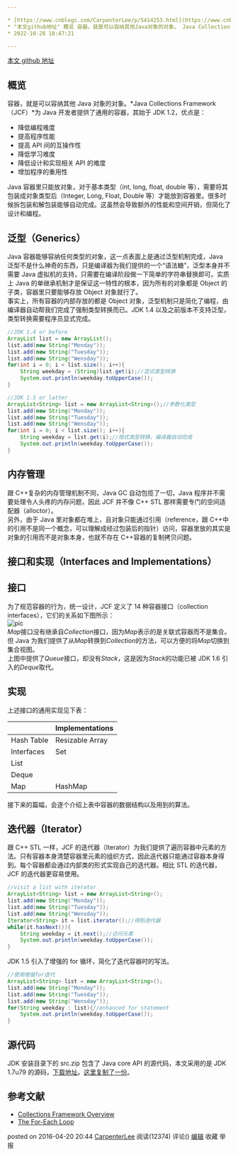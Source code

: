 ```yaml
---

* [https://www.cnblogs.com/CarpenterLee/p/5414253.html](https://www.cnblogs.com/CarpenterLee/p/5414253.html)
* "本文github地址" 概览 容器，就是可以容纳其他Java对象的对象。 Java Collections Framework（JCF） 为Java开发者提供了通用的容器，其始于
* 2022-10-28 18:47:21

---
```


[本文 github 地址](https://github.com/CarpenterLee/JCFInternals/blob/master/markdown/1-Overview.md)

## 概览

容器，就是可以容纳其他 Java 对象的对象。\*Java Collections Framework（JCF）\*为 Java 开发者提供了通用的容器，其始于 JDK 1.2，优点是：

-   降低编程难度
-   提高程序性能
-   提高 API 间的互操作性
-   降低学习难度
-   降低设计和实现相关 API 的难度
-   增加程序的重用性

Java 容器里只能放对象，对于基本类型（int, long, float, double 等），需要将其包装成对象类型后（Integer, Long, Float, Double 等）才能放到容器里。很多时候拆包装和解包装能够自动完成。这虽然会导致额外的性能和空间开销，但简化了设计和编程。

## 泛型（Generics）

Java 容器能够容纳任何类型的对象，这一点表面上是通过泛型机制完成，Java 泛型不是什么神奇的东西，只是编译器为我们提供的一个“语法糖”，泛型本身并不需要 Java 虚拟机的支持，只需要在编译阶段做一下简单的字符串替换即可。实质上 Java 的单继承机制才是保证这一特性的根本，因为所有的对象都是 Object 的子类，容器里只要能够存放 Object 对象就行了。\
事实上，所有容器的内部存放的都是 Object 对象，泛型机制只是简化了编程，由编译器自动帮我们完成了强制类型转换而已。JDK 1.4 以及之前版本不支持泛型，类型转换需要程序员显式完成。

```java
//JDK 1.4 or before
ArrayList list = new ArrayList();
list.add(new String("Monday"));
list.add(new String("Tuesday"));
list.add(new String("Wensday"));
for(int i = 0; i < list.size(); i++){
    String weekday = (String)list.get(i);//显式类型转换
    System.out.println(weekday.toUpperCase());
}
```

```java
//JDK 1.5 or latter
ArrayList<String> list = new ArrayList<String>();//参数化类型
list.add(new String("Monday"));
list.add(new String("Tuesday"));
list.add(new String("Wensday"));
for(int i = 0; i < list.size(); i++){
    String weekday = list.get(i);//隐式类型转换，编译器自动完成
    System.out.println(weekday.toUpperCase());
}
```

## 内存管理

跟 C++复杂的内存管理机制不同，Java GC 自动包揽了一切，Java 程序并不需要处理令人头疼的内存问题，因此 JCF 并不像 C++ STL 那样需要专门的空间适配器（alloctor）。\
另外，由于 Java 里对象都在堆上，且对象只能通过引用（reference，跟 C++中的引用不是同一个概念，可以理解成经过包装后的指针）访问，容器里放的其实是对象的引用而不是对象本身，也就不存在 C++容器的复制拷贝问题。

## 接口和实现（Interfaces and Implementations）

## 接口

为了规范容器的行为，统一设计，JCF 定义了 14 种容器接口（collection interfaces），它们的关系如下图所示：\
![pic](https://images2015.cnblogs.com/blog/939998/201604/939998-20160420204120648-1501653429.png)\
*Map*接口没有继承自*Collection*接口，因为*Map*表示的是关联式容器而不是集合。但 Java 为我们提供了从*Map*转换到*Collection*的方法，可以方便的将*Map*切换到集合视图。\
上图中提供了*Queue*接口，却没有 ​*Stack*​，这是因为*Stack*的功能已被 JDK 1.6 引入的*Deque*取代。

## 实现

上述接口的通用实现见下表：

|            | Implementations |
| ---------- | --------------- |
| Hash Table | Resizable Array |
| Interfaces | Set             |
| List       |                 |
| Deque      |                 |
| Map        | HashMap         |

接下来的篇幅，会逐个介绍上表中容器的数据结构以及用到的算法。

## 迭代器（Iterator）

跟 C++ STL 一样，JCF 的迭代器（Iterator）为我们提供了遍历容器中元素的方法。只有容器本身清楚容器里元素的组织方式，因此迭代器只能通过容器本身得到。每个容器都会通过内部类的形式实现自己的迭代器。相比 STL 的迭代器，JCF 的迭代器更容易使用。

```Java
//visit a list with iterator
ArrayList<String> list = new ArrayList<String>();
list.add(new String("Monday"));
list.add(new String("Tuesday"));
list.add(new String("Wensday"));
Iterator<String> it = list.iterator();//得到迭代器
while(it.hasNext()){
    String weekday = it.next();//访问元素
    System.out.println(weekday.toUpperCase());
}
```

JDK 1.5 引入了增强的 for 循环，简化了迭代容器时的写法。

```Java
//使用增强for迭代
ArrayList<String> list = new ArrayList<String>();
list.add(new String("Monday"));
list.add(new String("Tuesday"));
list.add(new String("Wensday"));
for(String weekday : list){//enhanced for statement
	System.out.println(weekday.toUpperCase());
}
```

## 源代码

JDK 安装目录下的 src.zip 包含了 Java core API 的源代码，本文采用的是 JDK 1.7u79 的源码，[下载地址](http://www.oracle.com/technetwork/java/javase/downloads/jdk7-downloads-1880260.html)。[这里复制了一份](https://github.com/CarpenterLee/JCFInternals/blob/master/source/src.zip)。

## 参考文献

-   [Collections Framework Overview](http://docs.oracle.com/javase/6/docs/technotes/guides/collections/overview.html)
-   [The For-Each Loop](http://docs.oracle.com/javase/1.5.0/docs/guide/language/foreach.html)

posted on 2016-04-20 20:44 [CarpenterLee](https://www.cnblogs.com/CarpenterLee/) 阅读(12374) 评论() [编辑](https://i.cnblogs.com/EditPosts.aspx?postid=5414253) 收藏 举报

